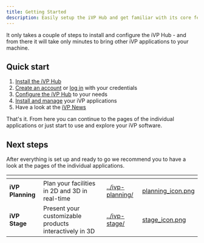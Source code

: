 ```yaml
---
title: Getting Started
description: Easily setup the iVP Hub and get familiar with its core features.
---
```


It only takes a couple of steps to install and configure the iVP Hub - and from there it will take only minutes to bring other iVP applications to your machine.

## Quick start

1. [Install the iVP Hub](./hub-installation.md)
2. [Create an account](./account-management/account-creation.md) or [log in](./account-management/login.md) with your credentials
3. [Configure the iVP Hub](./settings/) to your needs
4. [Install and manage](./application-management/) your iVP applications
5. Have a look at the [iVP News](./ivp-news.md)

That's it. From here you can continue to the pages of the individual applications or just start to use and explore your iVP software.

## Next steps

After everything is set up and ready to go we recommend you to have a look at the pages of the individual applications.

<table data-view="cards">
    <thead>
        <tr>
            <th></th>
            <th></th>
            <th data-hidden data-card-target data-type="content-ref"></th>
            <th data-hidden data-card-cover data-type="files"></th>
        </tr>
    </thead>
    <tbody>
        <tr>
            <td>
                <strong>iVP Planning</strong>
            </td>
            <td>
                Plan your facilities in 2D and 3D in real-time
            </td>
            <td>
                <a href="../ivp-planning/">../ivp-planning/</a>
            </td>
            <td>
                <a href="../.gitbook/assets/planning_icon.png">planning_icon.png</a>
            </td>
        </tr>
        <tr>
            <td>
                <strong>iVP Stage</strong>
            </td>
            <td>
                Present your customizable products interactively in 3D
            </td>
            <td>
                <a href="../ivp-stage/">../ivp-stage/</a>
            </td>
            <td>
                <a href="../.gitbook/assets/stage_icon.png">stage_icon.png</a>
            </td>
        </tr>
    </tbody>
</table>